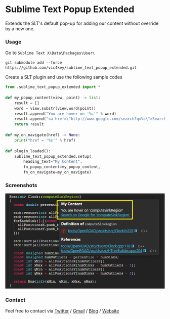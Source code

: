 # Sublime Text Popup Extended
Extends the SLT's default pop-up for adding our content without override by a new one.

### Usage

Go to `Sublime Text X\Data\Packages\User\`
```
git submodule add --force https://github.com/vic4key/sublime_text_popup_extended.git
```

Create a SLT plugin and use the following sample codes
```python
from .sublime_text_popup_extended import *

def my_popup_content(view, point) -> list:
    result = []
    word = view.substr(view.word(point))
    result.append("You are hover on '%s'" % word)
    result.append("<a href=\"http://www.google.com/search?q=%s\">Search on Google for '%s'</a>" % (word, word))
    return result

def my_on_navigate(href) -> None:
    print("href = '%s'" % href)

def plugin_loaded():
    sublime_text_popup_extended.setup(
        heading_text="My Content",
        fn_popup_content=my_popup_content,
        fn_on_navigate=my_on_navigate)
```

### Screenshots

![](sample.png)

### Contact
Feel free to contact via [Twitter](https://twitter.com/vic4key) / [Gmail](mailto:vic4key@gmail.com) / [Blog](https://blog.vic.onl/) / [Website](https://vic.onl/)
